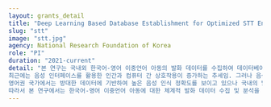 ```yaml
---
layout: grants_detail
title: "Deep Learning Based Database Establishment for Optimized STT Engine of Korean-English Bilingual Children"
slug: "stt"
image: "stt.jpg"
agency: National Research Foundation of Korea
role: "PI"
duration: "2021-current"
detail: "본 연구는 국내외 한국어-영어 이중언어 아동의 발화 데이터를 수집하여 데이터베이스를 구축하고자 하며 아동의 각 언어에 대한 사용률, 현재 언어능력 등의 정보를 활용하여 최적화된 STT(Speech to Text) 엔진을 개발할 수 있도록 기초 자료를 제공하는 것을 목표로 함.
최근에는 음성 인터페이스를 활용한 인간과 컴퓨터 간 상호작용이 증가하는 추세임. 그러나 음성 인터페이스 상호작용 빈도의 증가에도 불구하고 음성 인식의 부정확성 등의 문제로 인한 사용자의 불편감 및 거부감 또한 증가하는 추세임.
영어권 국가에서는 방대한 데이터에 기반하여 높은 음성 인식 정확도를 보이고 있으나 국내의 발화 데이터는 현저히 부족한 실정임. 이와 같은 데이터 부족 사례는 소수의 한국어 사용 집단에서 더욱 극명하게 나타나고 있음. 특히, 교육 시장에서 아동 사용자를 대상으로 한 음성 기반의 서비스를 지속적으로 개발하고 있으나, 아동 화자에 대한 발화 데이터의 부족으로 인하여 아동의 음성 인터페이스 상호작용 정확도는 성인에 비해 현저히 낮은 경향을 보임. 한국어 단일언어 아동 화자에게서 나타나는 이러한 문제는 한국어-영어 이중언어 아동과 같은 다중언어 사용 아동에게서 더욱 심각하게 나타나고 있음. 이러한 한계점에도 불구하고 이중언어 아동에 대한 대규모 발화 데이터 수집 및 분석 사례는 전무한 수준임.
따라서 본 연구에서는 한국어-영어 이중언어 아동에 대한 체계적 발화 데이터 수집 및 분석을 실시하고 이중언어 아동의 언어 사용 패턴에 따른 발화 분석, 단일언어 아동과의 발화 지표 비교를 실시함으로써 정확도 높은 STT 엔진을 개발하는 과정에 기초자료를 제공하고자 함."
---
```

